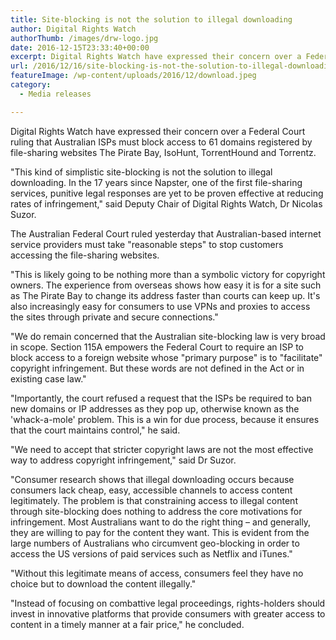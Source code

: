 ```yaml
---
title: Site-blocking is not the solution to illegal downloading
author: Digital Rights Watch
authorThumb: /images/drw-logo.jpg
date: 2016-12-15T23:33:40+00:00
excerpt: Digital Rights Watch have expressed their concern over a Federal Court ruling that Australian ISPs must block access to domains registered by file-sharing websites.
url: /2016/12/16/site-blocking-is-not-the-solution-to-illegal-downloading/
featureImage: /wp-content/uploads/2016/12/download.jpeg
category:
  - Media releases

---
```

Digital Rights Watch have expressed their concern over a Federal Court ruling that Australian ISPs must block access to 61 domains registered by file-sharing websites The Pirate Bay, IsoHunt, TorrentHound and Torrentz.

"This kind of simplistic site-blocking is not the solution to illegal downloading. In the 17 years since Napster, one of the first file-sharing services, punitive legal responses are yet to be proven effective at reducing rates of infringement," said Deputy Chair of Digital Rights Watch, Dr Nicolas Suzor.

The Australian Federal Court ruled yesterday that Australian-based internet service providers must take "reasonable steps" to stop customers accessing the file-sharing websites.

"This is likely going to be nothing more than a symbolic victory for copyright owners. The experience from overseas shows how easy it is for a site such as The Pirate Bay to change its address faster than courts can keep up. It's also increasingly easy for consumers to use VPNs and proxies to access the sites through private and secure connections."

"We do remain concerned that the Australian site-blocking law is very broad in scope. Section 115A empowers the Federal Court to require an ISP to block access to a foreign website whose "primary purpose" is to "facilitate" copyright infringement. But these words are not defined in the Act or in existing case law."

"Importantly, the court refused a request that the ISPs be required to ban new domains or IP addresses as they pop up, otherwise known as the 'whack-a-mole' problem. This is a win for due process, because it ensures that the court maintains control," he said.

"We need to accept that stricter copyright laws are not the most effective way to address copyright infringement," said Dr Suzor.

"Consumer research shows that illegal downloading occurs because consumers lack cheap, easy, accessible channels to access content legitimately. The problem is that constraining access to illegal content through site-blocking does nothing to address the core motivations for infringement. Most Australians want to do the right thing – and generally, they are willing to pay for the content they want. This is evident from the large numbers of Australians who circumvent geo-blocking in order to access the US versions of paid services such as Netflix and iTunes."

"Without this legitimate means of access, consumers feel they have no choice but to download the content illegally."

"Instead of focusing on combattive legal proceedings, rights-holders should invest in innovative platforms that provide consumers with greater access to content in a timely manner at a fair price," he concluded.
